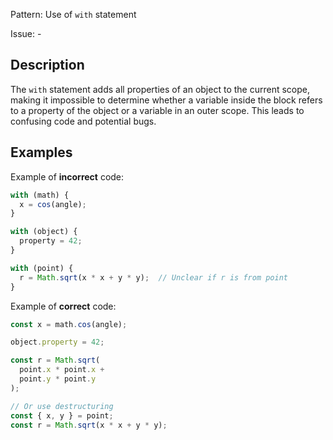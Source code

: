 Pattern: Use of `with` statement

Issue: -

## Description

The `with` statement adds all properties of an object to the current scope, making it impossible to determine whether a variable inside the block refers to a property of the object or a variable in an outer scope. This leads to confusing code and potential bugs.

## Examples

Example of **incorrect** code:
```javascript
with (math) {
  x = cos(angle);
}

with (object) {
  property = 42;
}

with (point) {
  r = Math.sqrt(x * x + y * y);  // Unclear if r is from point
}
```

Example of **correct** code:
```javascript
const x = math.cos(angle);

object.property = 42;

const r = Math.sqrt(
  point.x * point.x + 
  point.y * point.y
);

// Or use destructuring
const { x, y } = point;
const r = Math.sqrt(x * x + y * y);
```